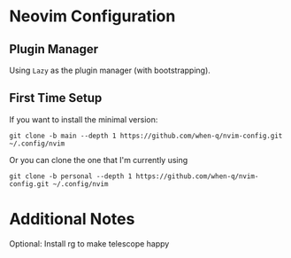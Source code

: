 # Neovim Configuration
## Plugin Manager
Using `Lazy` as the plugin manager (with bootstrapping).

## First Time Setup
If you want to install the minimal version:
```
git clone -b main --depth 1 https://github.com/when-q/nvim-config.git ~/.config/nvim
```
Or you can clone the one that I'm currently using
```
git clone -b personal --depth 1 https://github.com/when-q/nvim-config.git ~/.config/nvim
```

# Additional Notes
Optional: Install rg to make telescope happy
